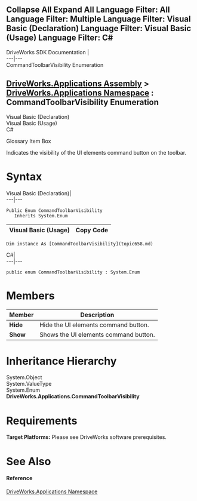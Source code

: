 Collapse All Expand All Language Filter: All  Language Filter: Multiple  Language Filter: Visual Basic (Declaration) Language Filter: Visual Basic (Usage) Language Filter: C#  
---  
DriveWorks SDK Documentation  |   
---|---  
CommandToolbarVisibility Enumeration   
  
[DriveWorks.Applications Assembly](topic13.md) > [DriveWorks.Applications Namespace](topic16.md) : CommandToolbarVisibility Enumeration  
---  
  
Visual Basic (Declaration)    
Visual Basic (Usage)    
C# 

Glossary Item Box

Indicates the visibility of the UI elements command button on the toolbar. 

# Syntax

Visual Basic (Declaration)|   
---|---  
      
    
    Public Enum CommandToolbarVisibility 
       Inherits System.Enum  
  
Visual Basic (Usage)| Copy Code  
---|---  
      
    
    Dim instance As [CommandToolbarVisibility](topic658.md)  
  
C#|   
---|---  
      
    
    public enum CommandToolbarVisibility : System.Enum   
  
# Members

Member| Description  
---|---  
**Hide**|  Hide the UI elements command button.  
**Show**|  Shows the UI elements command button.  
  
# Inheritance Hierarchy

System.Object  
System.ValueType  
System.Enum  
**DriveWorks.Applications.CommandToolbarVisibility**  


# Requirements

**Target Platforms:** Please see DriveWorks software prerequisites.

# See Also

#### Reference

[DriveWorks.Applications Namespace](topic16.md)


